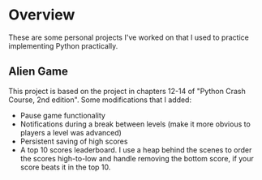 # Overview
These are some personal projects I've worked on that I used to practice implementing Python practically. 

## Alien Game
This project is based on the project in chapters 12-14 of "Python Crash Course, 2nd edition". Some modifications that I added:
* Pause game functionality
* Notifications during a break between levels (make it more obvious to players a level was advanced)
* Persistent saving of high scores
* A top 10 scores leaderboard. I use a heap behind the scenes to order the scores high-to-low and handle removing the bottom score, if your score beats it in the top 10.